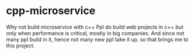 # cpp-microservice
Why not build microservice with c++ 
Ppl do build web projects in c++ but only when performance is critical, mostly in big companies.
And since not many ppl build in it, hence not many new ppl take it up. so that brings me to this project.




